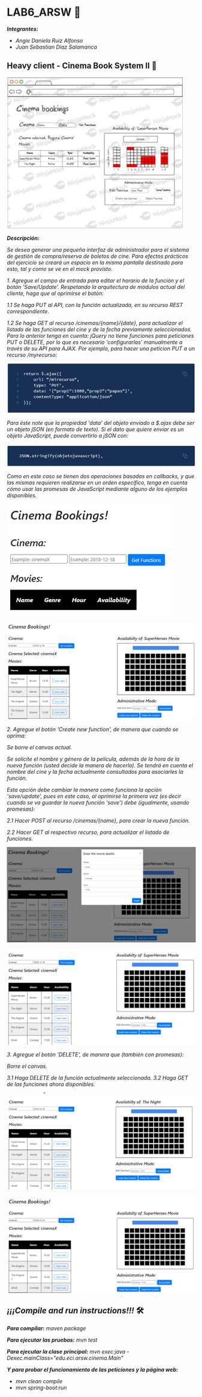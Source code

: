 # LAB6_ARSW 🚀
**_Integrantes:_**


* _Angie Daniela Ruiz Alfonso_
* _Juan Sebastian Díaz Salamanca_ 
## Heavy client - Cinema Book System II 🎥

![boceto](/img/2.png)

**_Descripción:_**

_Se desea generar una pequeña interfaz de administrador para el sistema de gestión de compra/reserva de boletos de cine. Para efectos prácticos del ejercicio se creará un espacio en la misma pantalla destinado para esto, tal y como se ve en el mock provisto._

_1. Agregue el campo de entrada para editar el horario de la función y el botón 'Save/Update'. Respetando la arquitectura de módulos actual del cliente, haga que al oprimirse el botón:_

_1.1 Se haga PUT al API, con la función actualizada, en su recurso REST correspondiente._

_1.2 Se haga GET al recurso /cinemas/{name}/{date}, para actualizar el listado de las funciones del cine y de la fecha previamente seleccionados.
Para lo anterior tenga en cuenta:
jQuery no tiene funciones para peticiones PUT o DELETE, por lo que es necesario 'configurarlas' manualmente a través de su API para AJAX. Por ejemplo, para hacer una peticion PUT a un recurso /myrecurso:_

![code1](/img/3.png)

_Para éste note que la propiedad 'data' del objeto enviado a $.ajax debe ser un objeto jSON (en formato de texto). Si el dato que quiere enviar es un objeto JavaScript, puede convertirlo a jSON con:_

![code2](/img/4.png)

_Como en este caso se tienen dos operaciones basadas en callbacks, y que las mismas requieren realizarse en un orden específico, tenga en cuenta cómo usar las promesas de JavaScript mediante alguno de los ejemplos disponibles._

![Main](/img/1.png)

![consulta](/img/5.png)

_2. Agregue el botón 'Create new function', de manera que cuando se oprima:_

_Se borre el canvas actual._

_Se solicite el nombre y género de la película, además de la hora de la nueva función (usted decide la manera de hacerlo). Se tendrá en cuenta el nombre del cine y la fecha actualmente consultados para asociarles la función._

_Esta opción debe cambiar la manera como funciona la opción 'save/update', pues en este caso, al oprimirse la primera vez (es decir cuando se va guardar la nueva función 'save') debe (igualmente, usando promesas):_

_2.1 Hacer POST al recurso /cinemas/{name}, para crear la nueva función._

_2.2 Hacer GET al respectivo recurso, para actualizar el listado de funciones._

![crea](/img/6.png)

![crea2](/img/7.png)

_3. Agregue el botón 'DELETE', de manera que (también con promesas):_

_Borre el canvas._

_3.1 Haga DELETE de la función actualmente seleccionada._
_3.2 Haga GET de las funciones ahora disponibles._

![borra](/img/8.png)

![borra2](/img/9.png)


## _¡¡¡Compile and run instructions!!!_ 🛠️
**_Para compilar:_**
_maven package_


**_Para ejecutar las pruebas:_**
_mvn test_


**_Para ejecutar la clase principal:_** 
_mvn exec:java -Dexec.mainClass="edu.eci.arsw.cinema.Main"_


**_Y para probar el funcionamiento de las peticiones y la página web:_**
 * _mvn clean compile_
 * _mvn spring-boot:run_

